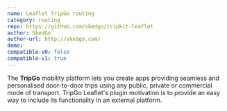 ```yaml
---
name: Leaflet TripGo routing
category: routing
repo: https://github.com/skedgo/tripkit-leaflet
author: SkedGo
author-url: http://skedgo.com/
demo: 
compatible-v0: false
compatible-v1: true
---
```


The <b>TripGo</b> mobility platform lets you create apps providing seamless and personalised door-to-door trips using any public, private or commercial mode of transport.    		TripGo Leaflet's plugin motivation is to provide an easy way to include its functionality in an external platform.
